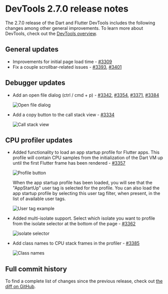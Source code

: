 # DevTools 2.7.0 release notes

The 2.7.0 release of the Dart and Flutter DevTools
includes the following changes among other general improvements.
To learn more about DevTools, check out the
[DevTools overview](/tools/devtools).

## General updates

* Improvements for initial page load time -
  [#3309](https://github.com/flutter/devtools/pull/3309)
* Fix a couple scrollbar-related issues -
  [#3393](https://github.com/flutter/devtools/pull/3393),
  [#3401](https://github.com/flutter/devtools/pull/3401)

## Debugger updates

* Add an open file dialog (ctrl / cmd + p) -
  [#3342](https://github.com/flutter/devtools/pull/3342),
  [#3354](https://github.com/flutter/devtools/pull/3354),
  [#3371](https://github.com/flutter/devtools/pull/3371),
  [#3384](https://github.com/flutter/devtools/pull/3384)

  ![Open file dialog](/tools/devtools/release-notes/images-2.7.0/image1.gif "Open file dialog")

* Add a copy button to the call stack view -
  [#3334](https://github.com/flutter/devtools/pull/3334)

  ![Call stack view](/tools/devtools/release-notes/images-2.7.0/image2.png "Call stack view")

## CPU profiler updates

* Added functionality to load an app startup profile for Flutter apps.
  This profile will contain CPU samples from the initialization
  of the Dart VM up until the first Flutter frame has been rendered -
  [#3357](https://github.com/flutter/devtools/pull/3357)

  ![Profile button](/tools/devtools/release-notes/images-2.7.0/image3.png "Profile button")

  When the app startup profile has been loaded,
  you will see that the "AppStartUp" user tag is selected for the profile.
  You can also load the app startup profile
  by selecting this user tag filter, when present,
  in the list of available user tags.

  ![User tag example](/tools/devtools/release-notes/images-2.7.0/image4.png "User tag example")

* Added multi-isolate support.
  Select which isolate you want to profile
  from the isolate selector at the bottom of the page -
  [#3362](https://github.com/flutter/devtools/pull/3362)

  ![isolate selector](/tools/devtools/release-notes/images-2.7.0/image5.png "isolate selector")

* Add class names to CPU stack frames in the profiler -
  [#3385](https://github.com/flutter/devtools/pull/3385)

  ![Class names](/tools/devtools/release-notes/images-2.7.0/image6.png "Class names")

## Full commit history

To find a complete list of changes since the previous release,
check out
[the diff on GitHub](https://github.com/flutter/devtools/compare/v2.6.0...v2.7.0).
